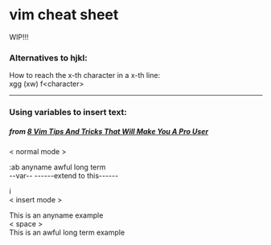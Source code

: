# vim cheat sheet
WIP!!!

### Alternatives to hjkl:
How to reach the x-th character in a x-th line:\
xgg (xw) f&lt;character&gt;


___
### Using variables to insert text:
##### from [8 Vim Tips And Tricks That Will Make You A Pro User](https://itsfoss.com/pro-vim-tips/)
&lt; normal mode &gt;

:ab anyname awful long term\
    --var-- ------extend to this------
    
i\
&lt; insert mode &gt;

This is an anyname example\
&lt; space &gt;\
This is an awful long term example
